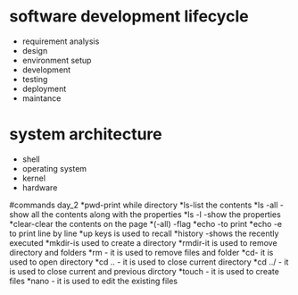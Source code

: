 # software development lifecycle
 - requirement analysis
 - design
 - environment setup
 - development
 - testing
 - deployment
 - maintance

# system architecture
 - shell
 - operating system
 - kernel
 - hardware

#commands day_2
 *pwd-print while directory
 *ls-list the contents
 *ls -all -show all the contents along with the properties
 *ls -l -show the properties
 *clear-clear the contents on the page
 *(-all) -flag
 *echo -to print 
 *echo -e to print line by line
 *up keys is used to recall
 *history -shows the recently executed
 *mkdir-is used to create a directory
 *rmdir-it is used to remove directory and folders
 *rm - it is used to remove files and folder
 *cd- it is used to open directory
 *cd .. - it is used to close current directory
 *cd ../ - it is used to close current and previous dirctory
 *touch - it is used to create files
 *nano - it is used to edit the existing files


